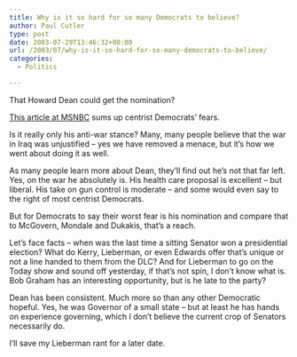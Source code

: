 ```yaml
---
title: Why is it so hard for so many Democrats to believe?
author: Paul Cutler
type: post
date: 2003-07-29T13:46:32+00:00
url: /2003/07/why-is-it-so-hard-for-so-many-democrats-to-believe/
categories:
  - Politics

---
```

That Howard Dean could get the nomination?

[This article at MSNBC][1] sums up centrist Democrats&#8217; fears.

Is it really only his anti-war stance? Many, many people believe that the war in Iraq was unjustified &#8211; yes we have removed a menace, but it&#8217;s how we went about doing it as well.

As many people learn more about Dean, they&#8217;ll find out he&#8217;s not that far left. Yes, on the war he absolutely is. His health care proposal is excellent &#8211; but liberal. His take on gun control is moderate &#8211; and some would even say to the right of most centrist Democrats.

But for Democrats to say their worst fear is his nomination and compare that to McGovern, Mondale and Dukakis, that&#8217;s a reach.

Let&#8217;s face facts &#8211; when was the last time a sitting Senator won a presidential election? What do Kerry, Lieberman, or even Edwards offer that&#8217;s unique or not a line handed to them from the DLC? And for Lieberman to go on the Today show and sound off yesterday, if that&#8217;s not spin, I don&#8217;t know what is. Bob Graham has an interesting opportunity, but is he late to the party?

Dean has been consistent. Much more so than any other Democratic hopeful. Yes, he was Governor of a small state &#8211; but at least he has hands on experience governing, which I don&#8217;t believe the current crop of Senators necessarily do. 

I&#8217;ll save my Lieberman rant for a later date.

 [1]: http://www.msnbc.com/news/945273.asp?0cv=CB10